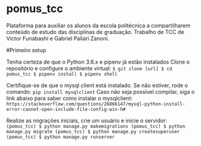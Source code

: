# pomus_tcc
Plataforma para auxiliar os alunos da escola politécnica a compartilharem conteúdo de estudo das disciplinas de graduação. Trabalho de TCC de Victor Funabashi e Gabriel Paliari Zanoni.

#Primeiro setup

Tenha certeza de que o Python 3.6.x e pipenv já estão instalados
Clone o repositório e configure o ambiente virtual:
`$ git clone [url]
$ cd pomus_tcc
$ pipenv install
$ pipenv shell`



Certifique-se de que o mysql client está instalado.
Se não estiver, rode o comando: `pip install mysqlclient`
Caso não seja possível compilar, siga o link abaixo para saber como instalar o mysqlclient:
`https://stackoverflow.com/questions/26866147/mysql-python-install-error-cannot-open-include-file-config-win-h#`

Realize as migrações iniciais, crie um usuário e inicie o servidor:
`(pomus_tcc) $ python manage.py makemigrations
(pomus_tcc) $ python manage.py migrate
(pomus_tcc) $ python manage.py createsuperuser
(pomus_tcc) $ python manage.py runserver`
